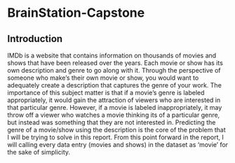 # BrainStation-Capstone


## Introduction
IMDb is a website that contains information on thousands of movies and shows that have been released over the years. Each movie or show has its own description and genre to go along with it. Through the perspective of someone who make’s their own movie or show, you would want to adequately create a description that captures the genre of your work. The importance of this subject matter is that if a movie’s genre is labeled appropriately, it would gain the attraction of viewers who are interested in that particular genre. However, if a movie is labeled inappropriately, it may throw off a viewer who watches a movie thinking its of a particular genre, but instead was something that they are not interested in. Predicting the genre of a movie/show using the description is the core of the problem that I will be trying to solve in this report. From this point forward in the report, I will calling every data entry (movies and shows) in the dataset as ‘movie’ for the sake of simplicity.


